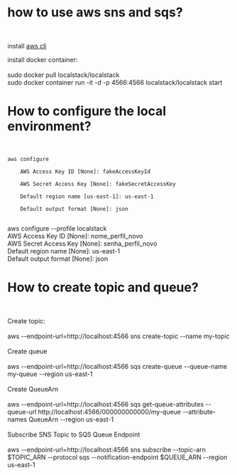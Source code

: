 

<h1>how to use aws sns and sqs?</h1>
<br />
<p>
install <a href="https://docs.aws.amazon.com/cli/latest/userguide/getting-started-install.html" title="aws cli">aws cli</a> 
<br />

install docker container:<br /><br/>
sudo docker pull localstack/localstack<br />
sudo docker container run -it -d -p 4566:4566 localstack/localstack start<br />


<h1>How to configure the local environment?</h1><br />
<code>
aws configure<br />
	AWS Access Key ID [None]: fakeAccessKeyId <br />
	AWS Secret Access Key [None]: fakeSecretAccessKey<br />
	Default region name [us-east-1]: us-east-1<br />
	Default output format [None]: json<br />
    
</code>
aws configure --profile localstack<br />
	AWS Access Key ID [None]: nome_perfil_novo<br />
	AWS Secret Access Key [None]: senha_perfil_novo<br />
	Default region name [None]: us-east-1<br />
	Default output format [None]: json<br />
</p>
<p>
<h1>How to create topic and queue?</h1><br />

Create topic:<br/><br/>
aws --endpoint-url=http://localhost:4566 sns create-topic --name my-topic
<br /><br/>
Create queue
<br /><br/>
aws --endpoint-url=http://localhost:4566 sqs create-queue --queue-name my-queue --region us-east-1
<br /><br/>
Create QueueArn
<br /><br/>
aws --endpoint-url=http://localhost:4566 sqs get-queue-attributes --queue-url http://localhost:4566/000000000000/my-queue --attribute-names QueueArn --region us-east-1
<br /><br/>
Subscribe SNS Topic to SQS Queue Endpoint
<br /><br/>
aws --endpoint-url=http://localhost:4566 sns subscribe --topic-arn $TOPIC_ARN --protocol sqs --notification-endpoint $QUEUE_ARN --region us-east-1
</p>